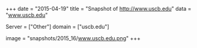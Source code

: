 
+++
date = "2015-04-19"
title = "Snapshot of http://www.uscb.edu"
data = "www.uscb.edu"

Server = ["Other"]
domain = ["uscb.edu"]

  image = "snapshots/2015_16/www.uscb.edu.png"
+++
#
